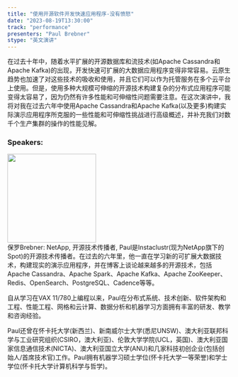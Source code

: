 ```yaml
---
title: "使用开源软件开发快速应用程序-没有愤怒"
date: "2023-08-19T13:30:00" 
track: "performance"
presenters: "Paul Brebner"
stype: "英文演讲"
---
```

在过去十年中，随着水平扩展的开源数据库和流技术(如Apache Cassandra和Apache Kafka)的出现，开发快速可扩展的大数据应用程序变得非常容易。云原生趋势也加速了对这些技术的吸收和使用，并且它们可以作为托管服务在多个云平台上使用。但是，使用多种大规模可伸缩的开源技术构建复杂的分布式应用程序可能变得太容易了，因为仍然有许多性能和可伸缩性问题需要注意。在这次演讲中，我将对我在过去六年中使用Apache Cassandra和Apache Kafka(以及更多)构建实际演示应用程序所克服的一些性能和可伸缩性挑战进行高级概述，并补充我们对数千个生产集群的操作的性能见解。
 ### Speakers: 
 <img src="https://img.bagevent.com/resource/20230601/1658043781016.jpg" width="200" /><br>保罗Brebner: NetApp, 开源技术传播者, Paul是Instaclustr(现为NetApp旗下的Spot)的开源技术传播者。在过去的六年里，他一直在学习新的可扩展大数据技术，构建现实的演示应用程序，并在博客上谈论越来越多的开源技术，包括Apache Cassandra、Apache Spark、Apache Kafka、Apache ZooKeeper、Redis、OpenSearch、PostgreSQL、Cadence等等。

自从学习在VAX 11/780上编程以来，Paul在分布式系统、技术创新、软件架构和工程、性能工程、网格和云计算、数据分析和机器学习方面拥有丰富的研发、教学和咨询经验。

Paul还曾在怀卡托大学(新西兰)、新南威尔士大学(悉尼UNSW)、澳大利亚联邦科学与工业研究组织(CSIRO，澳大利亚)、伦敦大学学院(UCL，英国)、澳大利亚国家信息通信技术(NICTA)、澳大利亚国立大学(ANU)和几家科技初创企业(包括创始人/首席技术官)工作。Paul拥有机器学习硕士学位(怀卡托大学一等荣誉)和学士学位(怀卡托大学计算机科学与哲学)。
 <br><br>
